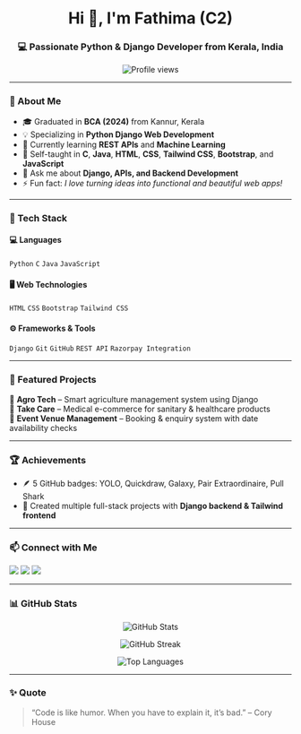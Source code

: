 
<h1 align="center">Hi 👋, I'm Fathima (C2)</h1>
<h3 align="center">💻 Passionate Python & Django Developer from Kerala, India</h3>

<p align="center">
  <img src="https://komarev.com/ghpvc/?username=FathimaMP&label=Profile%20views&color=blueviolet&style=flat" alt="Profile views" />
</p>

---

### 🚀 About Me
- 🎓 Graduated in **BCA (2024)** from Kannur, Kerala  
- 💡 Specializing in **Python Django Web Development**  
- 🌱 Currently learning **REST APIs** and **Machine Learning**  
- 🧠 Self-taught in **C**, **Java**, **HTML**, **CSS**, **Tailwind CSS**, **Bootstrap**, and **JavaScript**  
- 💬 Ask me about **Django, APIs, and Backend Development**  
- ⚡ Fun fact: *I love turning ideas into functional and beautiful web apps!*  

---

### 🧰 Tech Stack
#### 💻 Languages
`Python` `C` `Java` `JavaScript`

#### 🖥️ Web Technologies
`HTML` `CSS` `Bootstrap` `Tailwind CSS`

#### ⚙️ Frameworks & Tools
`Django` `Git` `GitHub` `REST API` `Razorpay Integration`

---

### 📂 Featured Projects
🔹 **Agro Tech** – Smart agriculture management system using Django  
🔹 **Take Care** – Medical e-commerce for sanitary & healthcare products  
🔹 **Event Venue Management** – Booking & enquiry system with date availability checks  

---

### 🏆 Achievements
- 🪶 5 GitHub badges: YOLO, Quickdraw, Galaxy, Pair Extraordinaire, Pull Shark  
- 💼 Created multiple full-stack projects with **Django backend & Tailwind frontend**

---

### 📫 Connect with Me
<p align="left">
  <a href="mailto:fathimamp000@gmail.com" target="_blank"><img src="https://img.shields.io/badge/Gmail-D14836?style=for-the-badge&logo=gmail&logoColor=white"></a>
  <a href="https://github.com/FathimaMP" target="_blank"><img src="https://img.shields.io/badge/GitHub-000?style=for-the-badge&logo=github&logoColor=white"></a>
  <a href="https://www.linkedin.com/in/fathimamp" target="_blank"><img src="https://img.shields.io/badge/LinkedIn-0077B5?style=for-the-badge&logo=linkedin&logoColor=white"></a>
</p>

---

### 📊 GitHub Stats
<p align="center">
  <img src="https://github-readme-stats.vercel.app/api?username=FathimaMP&show_icons=true&theme=radical" alt="GitHub Stats" />
</p>

<p align="center">
  <img src="https://github-readme-streak-stats.herokuapp.com/?user=FathimaMP&theme=radical" alt="GitHub Streak" />
</p>

<p align="center">
  <img src="https://github-readme-stats.vercel.app/api/top-langs/?username=FathimaMP&layout=compact&theme=radical" alt="Top Languages" />
</p>

---

### ✨ Quote
> “Code is like humor. When you have to explain it, it’s bad.” – Cory House
